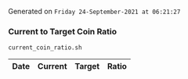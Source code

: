 Generated on `Friday 24-September-2021 at 06:21:27`

### Current to Target Coin Ratio
`current_coin_ratio.sh`

Date|Current|Target|Ratio
---|---|---|---
